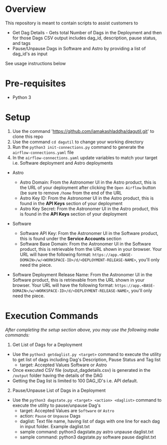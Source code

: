# Overview
This repository is meant to contain scripts to assist customers to 
- Get Dag Details - Gets total Number of Dags in the Deployment and then for those Dags CSV output includes dag_id, description, pause status, and tags
- Pause/Unpause Dags in Software and Astro by providing a list of dag_id's as input

See usage instructions below

# Pre-requisites
- Python 3

# Setup
  1. Use the command 'https://github.com/iamakashladdha/dagutil.git' to clone this repo
  2. Use the command `cd dagutil` to change your working directory
  3. Run the `python3 init-connections.py` command to generate the `airflow-connections.yaml` file
  4. In the `airflow-connections.yaml` update variables to match your target i.e. Software deployment and Astro deployments
 
  - Astro
    - Astro Domain: From the Astronomer UI in the Astro product, this is the URL of your deployment after clicking the `Open Airflow` button (be sure to remove `/home` from the end of the URL
    - Astro Key ID: From the Astronomer UI in the Astro product, this is found in the **API Keys** section of your deployment
    - Astro Key Secret: From the Astronomer UI in the Astro product, this is found in the **API Keys** section of your deployment
  
  - Software
    - Software API Key: From the Astronomer UI in the Software product, this is found under the **Service Accounts** section
    - Software Base Domain: From the Astronomer UI in the Software product, this is retrievable from the URL shown in your browser. Your URL will have the following format: `https://app.<BASE-DOMAIN>/w/<WORKSPACE-ID>/d/<DEPLOYMENT-RELEASE-NAME>`, you'll only need the <BASE-DOMAIN> piece.
  - Software Deployment Release Name: From the Astronomer UI in the Software product, this is retrievable from the URL shown in your browser. Your URL will have the following format: `https://app.<BASE-DOMAIN>/w/<WORKSPACE-ID>/d/<DEPLOYMENT-RELEASE-NAME>`,  you'll only need the <RELEASE-NAME> piece.

# Execution Commands
*After completing the setup section above, you may use the following make commands:*

1. Get List of Dags for a Deployment
- Use the `python3 getdaglist.py <target>` command to execute the utility to get list of dags including Dag's Description, Pause Status and Tag list
    - target: Accepted Values Software or Astro
- Once executed CSV file (output_dagdetails.csv) is generated in the `/output` folder having the details of the DAG
- Getting the Dag list is limited to 100 DAG_ID's i.e. API default.

2. Pause/Unpause List of Dags in a Deployment
- Use the `python3 dagstate.py <target> <action> <daglist>` command to execute the utility to pause/unpause Dag's
    - target: Accepted Values are `Software` or `Astro`
    - action: `Pause` or `Unpause` Dags
    - daglist: Text file name, having list of dags with one line for each dag in input folder. Example daglist.txt
    - sample command: python3 dagstate.py astro unpause daglist.txt 
    - sample command: python3 dagstate.py software pause daglist.txt
